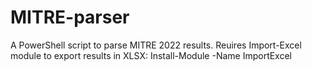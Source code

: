 # MITRE-parser
A PowerShell script to parse MITRE 2022 results.
Reuires Import-Excel module to export results in XLSX: Install-Module -Name ImportExcel
